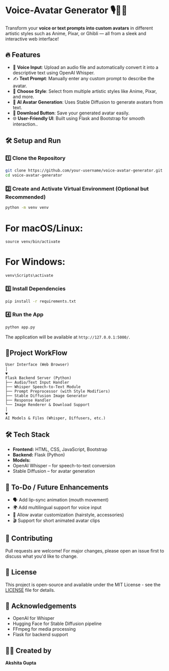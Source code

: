 # Voice-Avatar Generator 🎙️🧑‍💻

Transform your **voice or text prompts into custom avatars** in different artistic styles such as Anime, Pixar, or Ghibli — all from a sleek and interactive web interface!

## 🔥 Features

- 🎤 **Voice Input**: Upload an audio file and automatically convert it into a descriptive text using OpenAI Whisper.
- ✍️ **Text Prompt**: Manually enter any custom prompt to describe the avatar.
- 🎨 **Choose Style**: Select from multiple artistic styles like Anime, Pixar, and more.
- 🧠 **AI Avatar Generation**: Uses Stable Diffusion to generate avatars from text.
- 💾 **Download Button**: Save your generated avatar easily.
- 🌐 **User-Friendly UI**: Built using Flask and Bootstrap for smooth interaction..

## 🛠️ Setup and Run

### 1️⃣ Clone the Repository
```bash
git clone https://github.com/your-username/voice-avatar-generator.git
cd voice-avatar-generator
```

### 2️⃣ Create and Activate Virtual Environment (Optional but Recommended)
``` bash
python -m venv venv
```
# For macOS/Linux:
```
source venv/bin/activate
```
# For Windows:
```
venv\Scripts\activate
```

### 3️⃣ Install Dependencies
``` bash
pip install -r requirements.txt
```

### 4️⃣ Run the App
``` bash
python app.py
```
The application will be available at `http://127.0.0.1:5000/`.

## 📂Project WorkFlow
```
User Interface (Web Browser)
│
▼
Flask Backend Server (Python)
├── Audio/Text Input Handler
├── Whisper Speech-to-Text Module
├── Prompt Preprocessor (with Style Modifiers)
├── Stable Diffusion Image Generator
├── Response Handler
└── Image Renderer & Download Support
│
▼
AI Models & Files (Whisper, Diffusers, etc.)

```

## 🛠️ Tech Stack
- **Frontend:** HTML, CSS, JavaScript, Bootstrap
- **Backend:** Flask (Python)
- **Models:**
- OpenAI Whisper – for speech-to-text conversion
- Stable Diffusion – for avatar generation


## 📌 To-Do / Future Enhancements
- 🗣️ Add lip-sync animation (mouth movement)
- 🌍 Add multilingual support for voice input
- 🧵 Allow avatar customization (hairstyle, accessories)
- 🎬 Support for short animated avatar clips

## 🤝 Contributing
Pull requests are welcome! For major changes, please open an issue first to discuss what you'd like to change.

## 📄 License
This project is open-source and available under the MIT License - see the [LICENSE](LICENSE) file for details.

## 🙌 Acknowledgements
- OpenAI for Whisper
- Hugging Face for Stable Diffusion pipeline
- FFmpeg for media processing
- Flask for backend support

## 🙋‍♀️ Created by
 **Akshita Gupta**
